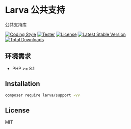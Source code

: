# Larva 公共支持

公共支持库

[![Coding Style](https://github.com/larvatecn/support/actions/workflows/Linter.yml/badge.svg)](https://github.com/larvatecn/support/actions/workflows/Linter.yml)
[![Tester](https://github.com/larvatecn/support/actions/workflows/Tester.yml/badge.svg)](https://github.com/larvatecn/support/actions/workflows/Tester.yml)
[![License](https://poser.pugx.org/larva/support/license.svg)](https://packagist.org/packages/larva/support)
[![Latest Stable Version](https://poser.pugx.org/larva/support/v/stable.png)](https://packagist.org/packages/larva/support)
[![Total Downloads](https://poser.pugx.org/larva/support/downloads.png)](https://packagist.org/packages/larva/support)

## 环境需求

- PHP >= 8.1

## Installation

```bash
composer require larva/support -vv
```

## License

MIT
